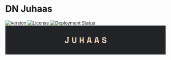 # DN Juhaas

![Version](https://img.shields.io/badge/Version-2.25.0.1-blue) ![License](https://img.shields.io/badge/License-MIT-red) ![Deployment Status](https://github.com/branislavjuhaas/dn-juhaas/actions/workflows/nuxtjs.yml/badge.svg)
![DN Juhaas Banner](/readme/banner.png)
